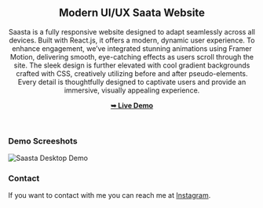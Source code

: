 <div align="center">
  

  <h2 align="center">Modern UI/UX Saata Website</h2>

Saasta is a fully responsive website designed to adapt seamlessly across all devices. Built with React.js, it offers a modern, dynamic user experience. To enhance engagement, we’ve integrated stunning animations using Framer Motion, delivering smooth, eye-catching effects as users scroll through the site. The sleek design is further elevated with cool gradient backgrounds crafted with CSS, creatively utilizing before and after pseudo-elements. Every detail is thoughtfully designed to captivate users and provide an immersive, visually appealing experience.

  <a href="https://saastawebapp.netlify.app/"><strong>➥ Live Demo</strong></a>

</div>

<br />

### Demo Screeshots

![Saasta Desktop Demo](/desktop-img.png "Desktop Demo")




### Contact

If you want to contact with me you can reach me at [Instagram](https://www.instagram.com/webdesigner_boy/).


 

